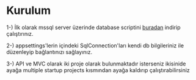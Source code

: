 # Kurulum
1-) İlk olarak mssql server üzerinde database scriptini [buradan]([https://github.com/user/repo/blob/branch/other_file.md](https://file.io/ZrES9mS50Egb)) indirip çalıştırınız.

2-) appsettings'lerin içindeki SqlConnection'ları kendi db bilgileriniz ile düzenleyip bağlantınızı sağlayınız.

3-) API ve MVC olarak iki proje olarak bulunmaktadır isterseniz ikisinide ayağa multiple startup projects kısmından ayağa kaldırıp çalıştırabilirsiniz
